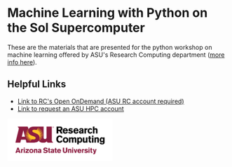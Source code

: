 Machine Learning with Python on the Sol Supercomputer
=====================================================

These are the materials that are presented for the python workshop on
machine learning offered by ASU's Research Computing department ([more
info here][0]).

Helpful Links
-------------

* [Link to RC's Open OnDemand (ASU RC account required)][1]
* [Link to request an ASU HPC account][2]



<img 
  src="https://github.com/ASU-KE/rc-assets/blob/main/logos/ASURC_color_600.png?raw=true" 
  width="240" >

[0]: http://links.asu.edu/learn
[1]: https://sol.asu.edu
[2]: https://cores.research.asu.edu/research-computing/get-started/create-an-account
